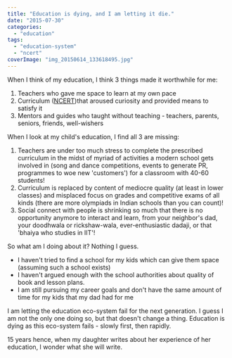 ```yaml
---
title: "Education is dying, and I am letting it die."
date: "2015-07-30"
categories: 
  - "education"
tags: 
  - "education-system"
  - "ncert"
coverImage: "img_20150614_133618495.jpg"
---
```


When I think of my education, I think 3 things made it worthwhile for me:

1. Teachers who gave me space to learn at my own pace
2. Curriculum ([NCERT](http://www.ncert.nic.in/rightside/links/syllabus.html))that aroused curiosity and provided means to satisfy it
3. Mentors and guides who taught without teaching - teachers, parents, seniors, friends, well-wishers

When I look at my child's education, I find all 3 are missing:

1. Teachers are under too much stress to complete the prescribed curriculum in the midst of myriad of activities a modern school gets involved in (song and dance competitions, events to generate PR, programmes to woe new 'customers') for a classroom with 40-60 students!
2. Curriculum is replaced by content of mediocre quality (at least in lower classes) and misplaced focus on grades and competitive exams of all kinds (there are more olympiads in Indian schools than you can count)!
3. Social connect with people is shrinking so much that there is no opportunity anymore to interact and learn, from your neighbor's dad, your doodhwala or rickshaw-wala, ever-enthusiastic dadaji, or that 'bhaiya who studies in IIT'!

So what am I doing about it? Nothing I guess.

- I haven't tried to find a school for my kids which can give them space (assuming such a school exists)
- I haven't argued enough with the school authorities about quality of book and lesson plans.
- I am still pursuing my career goals and don't have the same amount of time for my kids that my dad had for me

I am letting the education eco-system fail for the next generation. I guess I am not the only one doing so, but that doesn't change a thing. Education is dying as this eco-system fails - slowly first, then rapidly.

15 years hence, when my daughter writes about her experience of her education, I wonder what she will write.

